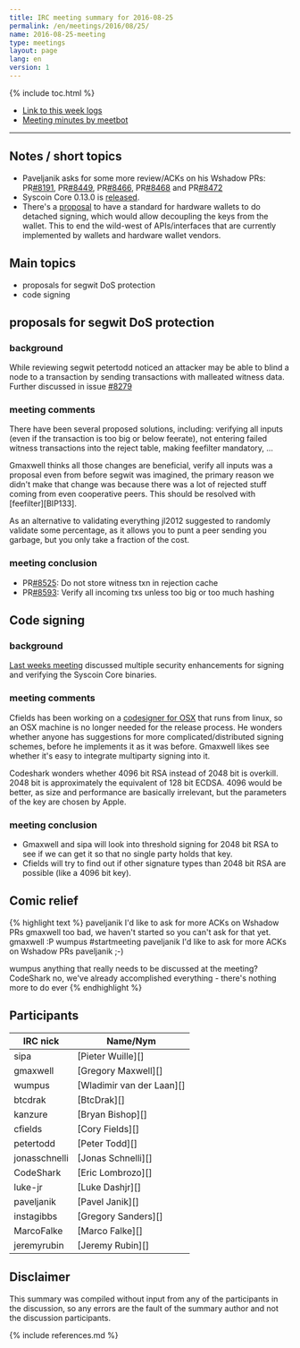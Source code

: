 ```yaml
---
title: IRC meeting summary for 2016-08-25
permalink: /en/meetings/2016/08/25/
name: 2016-08-25-meeting
type: meetings
layout: page
lang: en
version: 1
---
```

{% include toc.html %}
 
- [Link to this week logs](https://botbot.me/freenode/syscoin-core-dev/2016-08-25/?msg=71945213&page=5)
- [Meeting minutes by meetbot](http://www.erisian.com.au/meetbot/syscoin-core-dev/2016/syscoin-core-dev.2016-08-25-19.02.html)
 
---
 
## Notes / short topics

- Paveljanik asks for some more review/ACKs on his Wshadow PRs: PR[#8191][], PR[#8449][], PR[#8466][], PR[#8468][] and PR[#8472][]
- Syscoin Core 0.13.0 is [released](/en/2016/08/23/release-0.13.0/).
- There's a [proposal](https://lists.linuxfoundation.org/pipermail/syscoin-dev/2016-August/013008.html) to have a standard for hardware wallets to do detached signing, which would allow decoupling the keys from the wallet. This to end the wild-west of APIs/interfaces that are currently implemented by wallets and hardware wallet vendors.

## Main topics
 
- proposals for segwit DoS protection 
- code signing

## proposals for segwit DoS protection 

### background

While reviewing segwit petertodd noticed an attacker may be able to blind a node to a transaction by sending transactions with malleated witness data. Further discussed in issue [#8279](https://github.com/syscoin/syscoin/issues/8279)

### meeting comments

There have been several proposed solutions, including: verifying all inputs (even if the transaction is too big or below feerate), not entering failed witness transactions into the reject table, making feefilter mandatory, ...

Gmaxwell thinks all those changes are beneficial, verify all inputs was a proposal even from before segwit was imagined, the primary reason we didn't make that change was because there was a lot of rejected stuff coming from even cooperative peers. This should be resolved with [feefilter][BIP133].

As an alternative to validating everything jl2012 suggested to randomly validate some percentage, as it allows you to punt a peer sending you garbage, but you only take a fraction of the cost.

### meeting conclusion

- PR[#8525][]: Do not store witness txn in rejection cache
- PR[#8593][]: Verify all incoming txs unless too big or too much hashing

## Code signing

### background

[Last weeks meeting](/en/meetings/2016/08/18/#core-internal-binary-signing-and-verification-tool) discussed multiple security enhancements for signing and verifying the Syscoin Core binaries.

### meeting comments
 
Cfields has been working on a [codesigner for OSX](https://github.com/theuni/osx-codesign) that runs from linux, so an OSX machine is no longer needed for the release process. He wonders whether anyone has suggestions for more complicated/distributed signing schemes, before he implements it as it was before. Gmaxwell likes see whether it's easy to integrate multiparty signing into it.

Codeshark wonders whether 4096 bit RSA instead of 2048 bit is overkill. 2048 bit is approximately the equivalent of 128 bit ECDSA. 4096 would be better, as size and performance are basically irrelevant, but the parameters of the key are chosen by Apple. 

### meeting conclusion

- Gmaxwell and sipa will look into threshold signing for 2048 bit RSA to see if we can get it so that no single party holds that key.
- Cfields will try to find out if other signature types than 2048 bit RSA are possible (like a 4096 bit key).

## Comic relief

{% highlight text %}
paveljanik         I'd like to ask for more ACKs on Wshadow PRs
gmaxwell           too bad, we haven't started so you can't ask for that yet.
gmaxwell           :P
wumpus             #startmeeting
paveljanik         I'd like to ask for more ACKs on Wshadow PRs
paveljanik         ;-)

wumpus             anything that really needs to be discussed at the meeting?
CodeShark          no, we've already accomplished everything - there's nothing more to do ever
{% endhighlight %}

## Participants
 
| IRC nick        | Name/Nym                  |
|-----------------|---------------------------|
| sipa            | [Pieter Wuille][]         |
| gmaxwell        | [Gregory Maxwell][]       |
| wumpus          | [Wladimir van der Laan][] |
| btcdrak         | [BtcDrak][]               |
| kanzure         | [Bryan Bishop][]          |
| cfields         | [Cory Fields][]           |
| petertodd       | [Peter Todd][]            |
| jonasschnelli   | [Jonas Schnelli][]        |
| CodeShark       | [Eric Lombrozo][]         |
| luke-jr         | [Luke Dashjr][]           |
| paveljanik      | [Pavel Janik][]           |
| instagibbs      | [Gregory Sanders][]       |
| MarcoFalke      | [Marco Falke][]           |
| jeremyrubin     | [Jeremy Rubin][]          |

## Disclaimer
 
This summary was compiled without input from any of the participants in the discussion, so any errors are the fault of the summary author and not the discussion participants.

[#8191]: https://github.com/syscoin/syscoin/pull/8191
[#8449]: https://github.com/syscoin/syscoin/pull/8449
[#8466]: https://github.com/syscoin/syscoin/pull/8466
[#8468]: https://github.com/syscoin/syscoin/pull/8468
[#8472]: https://github.com/syscoin/syscoin/pull/8472
[#8593]: https://github.com/syscoin/syscoin/pull/8593
[#8525]: https://github.com/syscoin/syscoin/pull/8525

{% include references.md %}
